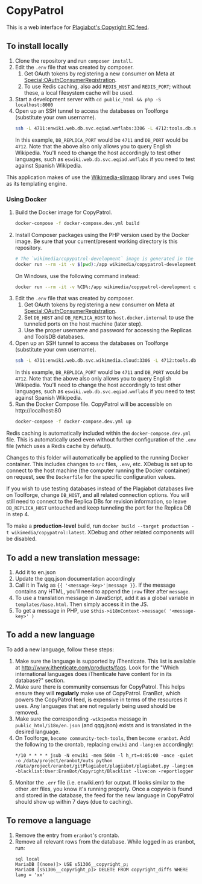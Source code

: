 # CopyPatrol
This is a web interface for [Plagiabot's Copyright RC feed](https://en.wikipedia.org/wiki/User:EranBot/Copyright/rc).

## To install locally
1. Clone the repository and run `composer install`.
2. Edit the `.env` file that was created by composer.
   1. Get OAuth tokens by registering a new consumer on Meta
      at [Special:OAuthConsumerRegistration](https://meta.wikimedia.org/wiki/Special:OAuthConsumerRegistration).
   2. To use Redis caching, also add `REDIS_HOST` and `REDIS_PORT`;
      without these, a local filesystem cache will be used.
3. Start a development server with `cd public_html && php -S localhost:8000`
4. Open up an SSH tunnel to access the databases on Toolforge (substitute your own username).<br>
   ```bash
   ssh -L 4711:enwiki.web.db.svc.eqiad.wmflabs:3306 -L 4712:tools.db.svc.eqiad.wmflabs:3306 USERNAME@login.toolforge.org -N
   ```
   In this example, `DB_REPLICA_PORT` would be `4711` and `DB_PORT` would be `4712`. Note that the above also only
   allows you to query English Wikipedia. You'll need to change the host accordingly to test other languages, such as
   `eswiki.web.db.svc.eqiad.wmflabs` if you need to test against Spanish Wikipedia.

This application makes of use the [Wikimedia-slimapp](https://github.com/wikimedia/wikimedia-slimapp) library and uses Twig as its templating engine.

### Using Docker
1. Build the Docker image for CopyPatrol.
   ```bash
   docker-compose -f docker-compose.dev.yml build
   ```
2. Install Composer packages using the PHP version used by the Docker image. Be sure that your current/present working directory is this repository.
   ```bash
   # The `wikimedia/copypatrol-development` image is generated in the first step.
   docker run --rm -it -v $(pwd):/app wikimedia/copypatrol-development composer install
   ```
   On Windows, use the following command instead:
   ```bash
   docker run --rm -it -v %CD%:/app wikimedia/copypatrol-development composer install
   ```
3. Edit the `.env` file that was created by composer.
   1. Get OAuth tokens by registering a new consumer on Meta
      at [Special:OAuthConsumerRegistration](https://meta.wikimedia.org/wiki/Special:OAuthConsumerRegistration).
   2. Set `DB_HOST` and `DB_REPLICA_HOST` to `host.docker.internal` to use the tunneled ports on the host machine (later step).
   3. Use the proper username and password for accessing the Replicas and ToolsDB databases.
4. Open up an SSH tunnel to access the databases on Toolforge (substitute your own username).
   ```bash
   ssh -L 4711:enwiki.web.db.svc.wikimedia.cloud:3306 -L 4712:tools.db.svc.wikimedia.cloud:3306 YOU@dev.toolforge.org -N
   ```
   In this example, `DB_REPLICA_PORT` would be `4711` and `DB_PORT` would be `4712`. Note that the above also only
   allows you to query English Wikipedia. You'll need to change the host accordingly to test other languages, such as
   `eswiki.web.db.svc.eqiad.wmflabs` if you need to test against Spanish Wikipedia.
5. Run the Docker Compose file. CopyPatrol will be accessible on http://localhost:80
   ```bash
   docker-compose -f docker-compose.dev.yml up
   ```

Redis caching is automatically included within the `docker-compose.dev.yml` file. This is automatically
used even without further configuration of the `.env` file (which uses a Redis cache by default).

Changes to this folder will automatically be applied to the running Docker container. This includes
changes to `src` files, `.env`, etc. XDebug is set up to connect to the host machine (the computer
running the Docker container) on request, see the `Dockerfile` for the specific configuration values.

If you wish to use testing databases instead of the Plagiabot databases live on Toolforge, change `DB_HOST`,
and all related connection options. You will still need to connect to the Replica DBs for revision
information, so leave `DB_REPLICA_HOST` untouched and keep tunneling the port for the Replica DB in step 4.

To make a **production-level** build, run `docker build --target production -t wikimedia/copypatrol:latest`.
XDebug and other related components will be disabled.

## To add a new translation message:
1. Add it to en.json
2. Update the qqq.json documentation accordingly
3. Call it in Twig as `{{ '<message-key>'|message }}`. If the message contains any HTML, you'll need to append the `|raw` filter after `message`.
4. To use a translation message in JavaScript, add it as a global variable in `templates/base.html`. Then simply access it in the JS.
5. To get a message in PHP, use `$this->i18nContext->message( '<message-key>' )`

## To add a new language

To add a new language, follow these steps:

1. Make sure the language is supported by iThenticate. This list is available at http://www.ithenticate.com/products/faqs. Look for the "Which international languages does iThenticate have content for in its database?" section.
2. Make sure there is community consensus for CopyPatrol. This helps ensure they will **regularly** make use of CopyPatrol. EranBot, which powers the CopyPatrol feed, is expensive in terms of the resources it uses. Any languages that are not regularly being used should be removed.
3. Make sure the corresponding `-wikipedia` message in `public_html/i18n/en.json` (and qqq.json) exists and is translated in the desired language.
4. On Toolforge, `become community-tech-tools`, then `become eranbot`. Add the following to the crontab, replacing `enwiki` and `-lang:en` accordingly:
   ```
   */10 * * * * jsub -N enwiki -mem 500m -l h_rt=4:05:00 -once -quiet -o /data/project/eranbot/outs python /data/project/eranbot/gitPlagiabot/plagiabot/plagiabot.py -lang:en -blacklist:User:EranBot/Copyright/Blacklist -live:on -reportlogger
   ```
5. Monitor the `.err` file (i.e. enwiki.err) for output. If looks similar to the other .err files, you know it's running properly. Once a copyvio is found and stored in the database, the feed for the new language in CopyPatrol should show up within 7 days (due to caching).

## To remove a language

1. Remove the entry from `eranbot`'s crontab.
2. Remove all relevant rows from the database. While logged in as eranbot, run:
   ```
   sql local
   MariaDB [(none)]> USE s51306__copyright_p;
   MariaDB [s51306__copyright_p]> DELETE FROM copyright_diffs WHERE lang = 'xx'
   ```
